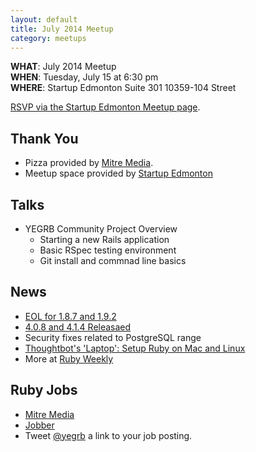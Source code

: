 ```yaml
---
layout: default
title: July 2014 Meetup
category: meetups
---
```


 **WHAT**: July 2014 Meetup  
 **WHEN**: Tuesday, July 15 at 6:30 pm  
 **WHERE**: Startup Edmonton Suite 301 10359-104 Street  

 [RSVP via the Startup Edmonton Meetup page](http://www.meetup.com/startupedmonton/events/193490912/).

## Thank You

* Pizza provided by [Mitre Media](http://mitremedia.com/).
* Meetup space provided by [Startup
  Edmonton](http://www.startupedmonton.com/)

## Talks
  * YEGRB Community Project Overview
    * Starting a new Rails application
    * Basic RSpec testing environment
    * Git install and commnad line basics

## News

 * [EOL for 1.8.7 and 1.9.2](https://www.ruby-lang.org/en/news/2014/07/01/eol-for-1-8-7-and-1-9-2/)
 * [4.0.8 and 4.1.4 Releasaed](http://weblog.rubyonrails.org/2014/7/2/Rails_4_0_8_and_4_1_4_have_been_released/)
  * Security fixes related to PostgreSQL range
 * [Thoughtbot's 'Laptop': Setup Ruby on Mac and Linux](https://github.com/thoughtbot/laptop/blob/master/README.md)
  * More at [Ruby Weekly](http://rubyweekly.com/issues)

## Ruby Jobs
  * [Mitre Media](http://mitremedia.com/#careers)
  * [Jobber](https://getjobber.com/jobs/rails_developer)
  * Tweet [@yegrb](https://twitter.com/yegrb) a link to your job posting.

